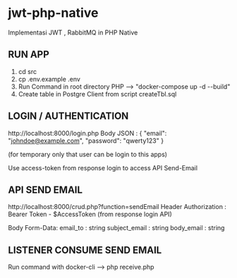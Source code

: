 # jwt-php-native
Implementasi JWT , RabbitMQ in PHP Native


## RUN APP
1. cd src
2. cp .env.example .env
3. Run Command in root directory PHP --> "docker-compose up -d --build"
4. Create table in Postgre Client from script createTbl.sql

## LOGIN / AUTHENTICATION
http://localhost:8000/login.php 
Body JSON : 
{
    "email": "johndoe@example.com",
    "password": "qwerty123"
}

(for temporary only that user can be login to this apps)

Use access-token from response login to access API Send-Email

## API SEND EMAIL
http://localhost:8000/crud.php?function=sendEmail
Header
Authorization : Bearer Token - $AccessToken (from response login API)

Body
Form-Data:
email_to : string
subject_email : string
body_email : string


## LISTENER CONSUME SEND EMAIL
Run command with docker-cli --> php receive.php


